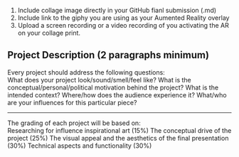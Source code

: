 
1. Include collage image directly in your GitHub fianl submission (.md)
2. Include link to the giphy you are using as your Aumented Reality overlay
3. Upload a screen recording or a video recording of you activating the AR on your collage print.

## Project Description (2 paragraphs minimum)
Every project should address the following questions:
<br>
What does your project look/sound/smell/feel like?
What is the conceptual/personal/political motivation behind the project?
What is the intended context? Where/how does the audience experience it?
What/who are your influences for this particular piece?

____
The grading of each project will be based on:
<br>
Researching for influence inspirational art (15%)
The conceptual drive of the project (25%)
The visual appeal and the aesthetics of the final presentation (30%)
Technical aspects and functionality (30%)
